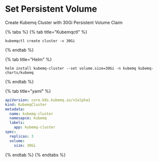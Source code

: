# Set Persistent Volume

Create Kubemq Cluster with 30Gi Persistent Volume Claim

{% tabs %}
{% tab title="Kubemqctl" %}
```text
kubemqctl create cluster -v 30Gi
```
{% endtab %}

{% tab title="Helm" %}
```text
helm install kubemq-cluster --set volume.size=30Gi -n kubemq kubemq-charts/kubemq 
```
{% endtab %}

{% tab title="yaml" %}
```yaml
apiVersion: core.k8s.kubemq.io/v1alpha1
kind: KubemqCluster
metadata:
  name: kubemq-cluster
  namesapce: kubemq
  labels:
    app: kubemq-cluster
spec:
  replicas: 3
  volume:
    size: 30Gi  
```
{% endtab %}
{% endtabs %}

